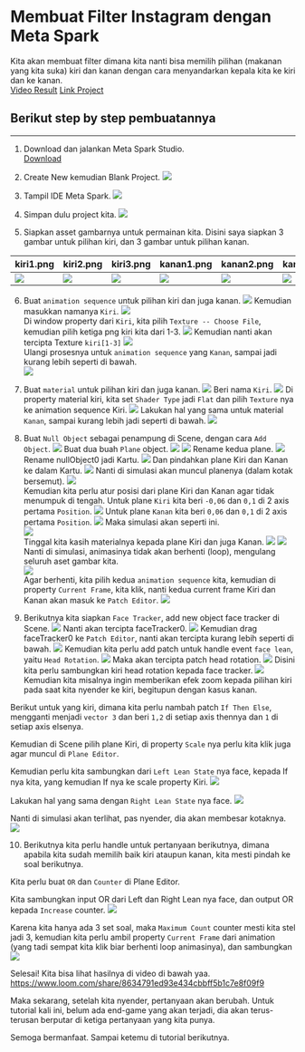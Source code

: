 # Membuat Filter Instagram dengan Meta Spark

Kita akan membuat filter dimana kita nanti bisa memilih pilihan (makanan yang kita suka) kiri dan kanan dengan cara menyandarkan kepala kita ke kiri dan ke kanan.  
[Video Result](https://www.loom.com/share/8634791ed93e434cbbff5b1c7e8f09f9)
[Link Project](https://drive.google.com/file/d/1XFmWwOBThlkdSfwZVGtmpfTuP40npZ_c/view?usp=sharing)

## Berikut step by step pembuatannya

---

1. Download dan jalankan Meta Spark Studio.  
[Download](https://spark.meta.com/download/)

2. Create New kemudian Blank Project.
![](create-new.png)

3. Tampil IDE Meta Spark.
![](meta-spark.png)

4. Simpan dulu project kita.
![](save-project.png)

5. Siapkan asset gambarnya untuk permainan kita. Disini saya siapkan 3 gambar untuk pilihan kiri, dan 3 gambar untuk pilihan kanan.

|kiri1.png|kiri2.png|kiri3.png|kanan1.png|kanan2.png|kanan3.png|
|---|---|---|---|---|---|
|![](kiri1.png)|![](kiri2.png)|![](kiri3.png)|![](kanan1.png)|![](kanan2.png)|![](kanan3.png)|

6. Buat `animation sequence` untuk pilihan kiri dan juga kanan.
![](animation-seq.png)
Kemudian masukkan namanya `Kiri`.
![](kiri.png)  
Di window property dari `Kiri`, kita pilih `Texture -- Choose File`, kemudian pilih ketiga png kiri kita dari 1-3.
![](animation-choose.png)
Kemudian nanti akan tercipta Texture `kiri[1-3]`
![](animation-kiri.png)  
Ulangi prosesnya untuk `animation sequence` yang `Kanan`, sampai jadi kurang lebih seperti di bawah.  
![](animation-kanan.png)

7. Buat `material` untuk pilihan kiri dan juga kanan.
![](material-buat.png)
Beri nama `Kiri`.
![](material-kiri.png)
Di property material kiri, kita set `Shader Type` jadi `Flat` dan pilih `Texture` nya ke animation sequence Kiri.
![](material-shader.png)
Lakukan hal yang sama untuk material `Kanan`, sampai kurang lebih jadi seperti di bawah.
![](material-kanan.png)

8. Buat `Null Object` sebagai penampung di Scene, dengan cara `Add Object`.
![](null-object.png)
Buat dua buah `Plane` object.
![](add-plane.png)
![](dua-plane.png)
Rename kedua plane.
![](rename-plane.png)  
Rename nullObject0 jadi Kartu.
![](rename-null.png)
Dan pindahkan plane Kiri dan Kanan ke dalam Kartu.
![](kartu-kiri.png)
Nanti di simulasi akan muncul planenya (dalam kotak bersemut).
![](plane-semut.png)  
Kemudian kita perlu atur posisi dari plane Kiri dan Kanan agar tidak menumpuk di tengah.
Untuk plane `Kiri` kita beri `-0,06` dan `0,1` di 2 axis pertama `Position`.
![](kiri-position.png)
Untuk plane `Kanan` kita beri `0,06` dan `0,1` di 2 axis pertama `Position`.
![](kanan-position.png)
Maka simulasi akan seperti ini.  
![](simulasi-plane.png)  
Tinggal kita kasih materialnya kepada plane Kiri dan juga Kanan.
![](plane-kiri-mat.png)
![](plane-kanan-mat.png)
Nanti di simulasi, animasinya tidak akan berhenti (loop), mengulang seluruh aset gambar kita.  
![](simulasi-plane-ok.png)  
Agar berhenti, kita pilih kedua `animation sequence` kita, kemudian di property `Current Frame`, kita klik, nanti kedua current frame Kiri dan Kanan akan masuk ke `Patch Editor`.
![](animation-stop.png)

9. Berikutnya kita siapkan `Face Tracker`, add new object face tracker di Scene.
![](add-facetracker.png)
Nanti akan tercipta faceTracker0.
![](facetracker-tercipta.png)
Kemudian drag faceTracker0 ke `Patch Editor`, nanti akan tercipta kurang lebih seperti di bawah.
![](face-patcheditor.png)
Kemudian kita perlu add patch untuk handle event `face lean`, yaitu `Head Rotation`.
![](head-rotation.png)
Maka akan tercipta patch head rotation.
![](head-rotation-tercipta.png)
Disini kita perlu sambungkan kiri head rotation kepada face tracker.
![](face-ke-head.png)
Kemudian kita misalnya ingin memberikan efek zoom kepada pilihan kiri pada saat kita nyender ke kiri, begitupun dengan kasus kanan. 

Berikut untuk yang kiri, dimana kita perlu nambah patch `If Then Else`, mengganti menjadi `vector 3` dan beri `1,2` di setiap axis thennya dan `1` di setiap axis elsenya.

Kemudian di Scene pilih plane Kiri, di property `Scale` nya perlu kita klik juga agar muncul di `Plane Editor`.

Kemudian perlu kita sambungkan dari `Left Lean State` nya face, kepada If nya kita, yang kemudian If nya ke scale property Kiri.
![](lean-kiri.png)

Lakukan hal yang sama dengan `Right Lean State` nya face.
![](lean-kanan.png)

Nanti di simulasi akan terlihat, pas nyender, dia akan membesar kotaknya.
![](plane-membesar.png)  

10. Berikutnya kita perlu handle untuk pertanyaan berikutnya, dimana apabila kita sudah memilih baik kiri ataupun kanan, kita mesti pindah ke soal berikutnya.

Kita perlu buat `OR` dan `Counter` di Plane Editor.

Kita sambungkan input OR dari Left dan Right Lean nya face, dan output OR kepada `Increase` counter.
![](face-or.png)

Karena kita hanya ada 3 set soal, maka `Maximum Count` counter mesti kita stel jadi 3, kemudian kita perlu ambil property `Current Frame` dari animation (yang tadi sempat kita klik biar berhenti loop animasinya), dan sambungkan 
![](face-max.png)

Selesai! Kita bisa lihat hasilnya di video di bawah yaa.
https://www.loom.com/share/8634791ed93e434cbbff5b1c7e8f09f9

Maka sekarang, setelah kita nyender, pertanyaan akan berubah. Untuk tutorial kali ini, belum ada end-game yang akan terjadi, dia akan terus-terusan berputar di ketiga pertanyaan yang kita punya. 

Semoga bermanfaat. Sampai ketemu di tutorial berikutnya.
